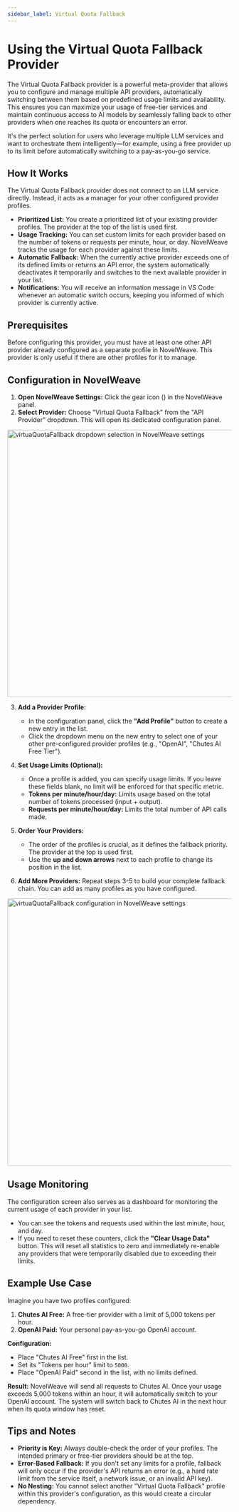 ```yaml
---
sidebar_label: Virtual Quota Fallback
---
```


# Using the Virtual Quota Fallback Provider

The Virtual Quota Fallback provider is a powerful meta-provider that allows you to configure and manage multiple API providers, automatically switching between them based on predefined usage limits and availability. This ensures you can maximize your usage of free-tier services and maintain continuous access to AI models by seamlessly falling back to other providers when one reaches its quota or encounters an error.

It's the perfect solution for users who leverage multiple LLM services and want to orchestrate them intelligently—for example, using a free provider up to its limit before automatically switching to a pay-as-you-go service.

## How It Works

The Virtual Quota Fallback provider does not connect to an LLM service directly. Instead, it acts as a manager for your other configured provider profiles.

- **Prioritized List:** You create a prioritized list of your existing provider profiles. The provider at the top of the list is used first.
- **Usage Tracking:** You can set custom limits for each provider based on the number of tokens or requests per minute, hour, or day. NovelWeave tracks the usage for each provider against these limits.
- **Automatic Fallback:** When the currently active provider exceeds one of its defined limits or returns an API error, the system automatically deactivates it temporarily and switches to the next available provider in your list.
- **Notifications:** You will receive an information message in VS Code whenever an automatic switch occurs, keeping you informed of which provider is currently active.

## Prerequisites

Before configuring this provider, you must have at least one other API provider already configured as a separate profile in NovelWeave. This provider is only useful if there are other profiles for it to manage.

## Configuration in NovelWeave

1.  **Open NovelWeave Settings:** Click the gear icon (<Codicon name="gear" />) in the NovelWeave panel.
2.  **Select Provider:** Choose "Virtual Quota Fallback" from the "API Provider" dropdown. This will open its dedicated configuration panel.

<img src="/docs/img/providers/virtualQuotaSelectDropdown.png" alt="virtuaQuotaFallback dropdown selection in NovelWeave settings" width="600" />

3.  **Add a Provider Profile:**

    - In the configuration panel, click the **"Add Profile"** button to create a new entry in the list.
    - Click the dropdown menu on the new entry to select one of your other pre-configured provider profiles (e.g., "OpenAI", "Chutes AI Free Tier").

4.  **Set Usage Limits (Optional):**

    - Once a profile is added, you can specify usage limits. If you leave these fields blank, no limit will be enforced for that specific metric.
    - **Tokens per minute/hour/day:** Limits usage based on the total number of tokens processed (input + output).
    - **Requests per minute/hour/day:** Limits the total number of API calls made.

5.  **Order Your Providers:**

    - The order of the profiles is crucial, as it defines the fallback priority. The provider at the top is used first.
    - Use the **up and down arrows** next to each profile to change its position in the list.

6.  **Add More Providers:** Repeat steps 3-5 to build your complete fallback chain. You can add as many profiles as you have configured.

<img src="/docs/img/providers/virtualQuotaFullConfig.png" alt="virtuaQuotaFallback configuration in NovelWeave settings" width="600" />

## Usage Monitoring

The configuration screen also serves as a dashboard for monitoring the current usage of each provider in your list.

- You can see the tokens and requests used within the last minute, hour, and day.
- If you need to reset these counters, click the **"Clear Usage Data"** button. This will reset all statistics to zero and immediately re-enable any providers that were temporarily disabled due to exceeding their limits.

## Example Use Case

Imagine you have two profiles configured:

1.  **Chutes AI Free:** A free-tier provider with a limit of 5,000 tokens per hour.
2.  **OpenAI Paid:** Your personal pay-as-you-go OpenAI account.

**Configuration:**

- Place "Chutes AI Free" first in the list.
- Set its "Tokens per hour" limit to `5000`.
- Place "OpenAI Paid" second in the list, with no limits defined.

**Result:**
NovelWeave will send all requests to Chutes AI. Once your usage exceeds 5,000 tokens within an hour, it will automatically switch to your OpenAI account. The system will switch back to Chutes AI in the next hour when its quota window has reset.

## Tips and Notes

- **Priority is Key:** Always double-check the order of your profiles. The intended primary or free-tier providers should be at the top.
- **Error-Based Fallback:** If you don't set any limits for a profile, fallback will only occur if the provider's API returns an error (e.g., a hard rate limit from the service itself, a network issue, or an invalid API key).
- **No Nesting:** You cannot select another "Virtual Quota Fallback" profile within this provider's configuration, as this would create a circular dependency.
